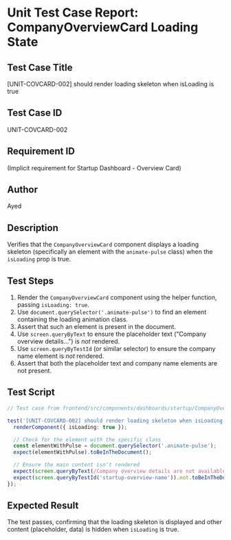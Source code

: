 # Unit Test Case Report: CompanyOverviewCard Loading State

## Test Case Title
[UNIT-COVCARD-002] should render loading skeleton when isLoading is true

## Test Case ID
UNIT-COVCARD-002

## Requirement ID
(Implicit requirement for Startup Dashboard - Overview Card)

## Author
Ayed

## Description
Verifies that the `CompanyOverviewCard` component displays a loading skeleton (specifically an element with the `animate-pulse` class) when the `isLoading` prop is true.

## Test Steps
1. Render the `CompanyOverviewCard` component using the helper function, passing `isLoading: true`.
2. Use `document.querySelector('.animate-pulse')` to find an element containing the loading animation class.
3. Assert that such an element is present in the document.
4. Use `screen.queryByText` to ensure the placeholder text ("Company overview details...") is *not* rendered.
5. Use `screen.queryByTestId` (or similar selector) to ensure the company name element is *not* rendered.
6. Assert that both the placeholder text and company name elements are not present.

## Test Script
```typescript
// Test case from frontend/src/components/dashboards/startup/CompanyOverviewCard.test.tsx

test('[UNIT-COVCARD-002] should render loading skeleton when isLoading is true', () => {
  renderComponent({ isLoading: true });

  // Check for the element with the specific class
  const elementWithPulse = document.querySelector('.animate-pulse');
  expect(elementWithPulse).toBeInTheDocument();

  // Ensure the main content isn't rendered
  expect(screen.queryByText(/Company overview details are not available./i)).not.toBeInTheDocument();
  expect(screen.queryByTestId('startup-overview-name')).not.toBeInTheDocument();
});
```

## Expected Result
The test passes, confirming that the loading skeleton is displayed and other content (placeholder, data) is hidden when `isLoading` is true. 
